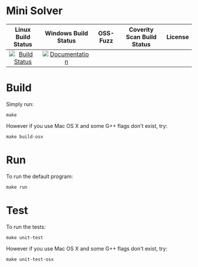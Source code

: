 # Mini Solver

|Linux Build Status |Windows Build Status |OSS-Fuzz |Coverity Scan Build Status |License|
|:--:|:--:|:--:|:--:|:-:|
| [![Build Status](https://travis-ci.org/Jxtopher/mini-solver.svg?branch=master)](https://travis-ci.org/Jxtopher/mini-solver) | [![Documentation](https://img.shields.io/badge/docs-doxygen-blue.svg)](http://nlohmann.github.io/json) | | | |

# Build

Simply run:

```
make
```

However if you use Mac OS X and some G++ flags don't exist, try:

```
make build-osx
```

# Run

To run the default program:

```
make run
```

# Test

To run the tests:

```
make unit-test
```

However if you use Mac OS X and some G++ flags don't exist, try:

```
make unit-test-osx
```
